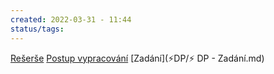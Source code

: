 ```yaml
---
created: 2022-03-31 - 11:44
status/tags: 
---
```

[Rešerše](https://github.com/jendahorak/dp-notes/blob/main/%E2%9A%A1DP/%E2%9A%A1%20DP%20-%20Re%C5%A1er%C5%A1e.md)
[Postup vypracování](https://github.com/jendahorak/dp-notes/blob/main/%E2%9A%A1DP/%E2%9A%A1%20DP%20Postup%20vypracov%C3%A1n%C3%AD.md)
[Zadání](⚡DP/⚡ DP - Zadání.md)


